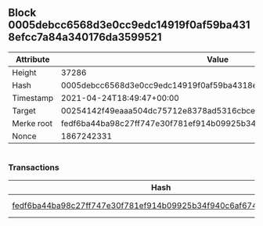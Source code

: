## Block 0005debcc6568d3e0cc9edc14919f0af59ba4318efcc7a84a340176da3599521

Attribute | Value
--- | ---
Height | 37286
Hash | 0005debcc6568d3e0cc9edc14919f0af59ba4318efcc7a84a340176da3599521
Timestamp | 2021-04-24T18:49:47+00:00
Target | 00254142f49eaaa504dc75712e8378ad5316cbcead634704b3734b6271167cc4
Merke root | fedf6ba44ba98c27ff747e30f781ef914b09925b34f940c6af6741df62757bb1
Nonce | 1867242331

```

```

### Transactions

Hash | Amount
--- | ---
[fedf6ba44ba98c27ff747e30f781ef914b09925b34f940c6af6741df62757bb1](fedf6ba44ba98c27ff747e30f781ef914b09925b34f940c6af6741df62757bb1.md) | 10.00000000 SKEPTI 
